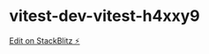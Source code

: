 # vitest-dev-vitest-h4xxy9

[Edit on StackBlitz ⚡️](https://stackblitz.com/edit/vitest-dev-vitest-h4xxy9)